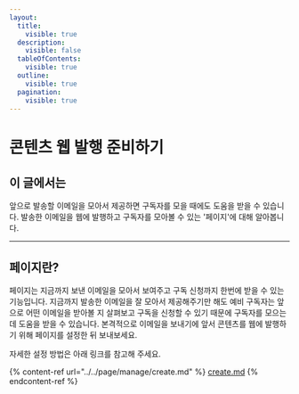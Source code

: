 ```yaml
---
layout:
  title:
    visible: true
  description:
    visible: false
  tableOfContents:
    visible: true
  outline:
    visible: true
  pagination:
    visible: true
---
```


# 콘텐츠 웹 발행 준비하기

## 이 글에서는

앞으로 발송할 이메일을 모아서 제공하면 구독자를 모을 때에도 도움을 받을 수 있습니다. 발송한 이메일을 웹에 발행하고 구독자를 모아볼 수 있는 '페이지'에 대해 알아봅니다.

***

## 페이지란?

페이지는 지금까지 보낸 이메일을 모아서 보여주고 구독 신청까지 한번에 받을 수 있는 기능입니다. 지금까지 발송한 이메일을 잘 모아서 제공해주기만 해도 예비 구독자는 앞으로 어떤 이메일을 받아볼 지 살펴보고 구독을 신청할 수 있기 때문에 구독자를 모으는데 도움을 받을 수 있습니다. 본격적으로 이메일을 보내기에 앞서 콘텐츠를 웹에 발행하기 위해 페이지를 설정한 뒤 보내보세요.&#x20;



자세한 설정 방법은 아래 링크를 참고해 주세요.

{% content-ref url="../../page/manage/create.md" %}
[create.md](../../page/manage/create.md)
{% endcontent-ref %}
